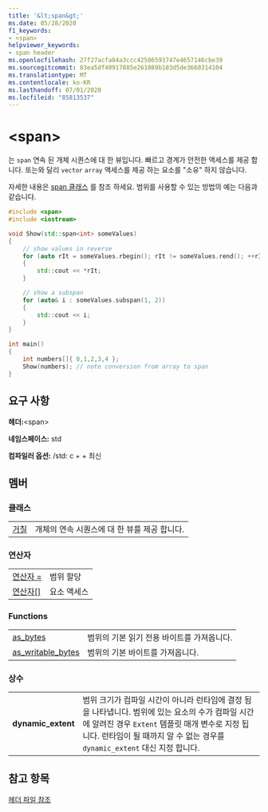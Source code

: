 ```yaml
---
title: '&lt;span&gt;'
ms.date: 05/28/2020
f1_keywords:
- <span>
helpviewer_keywords:
- span header
ms.openlocfilehash: 27f27acfa84a3ccc42586593747e4657146cbe39
ms.sourcegitcommit: 83ea5df40917885e261089b103d5de3660314104
ms.translationtype: MT
ms.contentlocale: ko-KR
ms.lasthandoff: 07/01/2020
ms.locfileid: "85813537"
---
```

# <a name="ltspangt"></a>&lt;span&gt;

는 `span` 연속 된 개체 시퀀스에 대 한 뷰입니다. 빠르고 경계가 안전한 액세스를 제공 합니다. 또는와 달리 `vector` `array` 액세스를 제공 하는 요소를 "소유" 하지 않습니다.

자세한 내용은 [span 클래스](span-class.md) 를 참조 하세요. 범위를 사용할 수 있는 방법의 예는 다음과 같습니다.

```cpp
#include <span>
#include <iostream>

void Show(std::span<int> someValues)
{
    // show values in reverse
    for (auto rIt = someValues.rbegin(); rIt != someValues.rend(); ++rIt)
    {
        std::cout << *rIt;
    }

    // show a subspan
    for (auto& i : someValues.subspan(1, 2))
    {
        std::cout << i;
    }
}

int main()
{
    int numbers[]{ 0,1,2,3,4 };
    Show(numbers); // note conversion from array to span
}
```

## <a name="requirements"></a>요구 사항

**헤더:**\<span>

**네임스페이스:** std

**컴파일러 옵션:** /std: c + + 최신

## <a name="members"></a>멤버

### <a name="classes"></a>클래스

|||
|-|:-|
|[거칠](span-class.md)| 개체의 연속 시퀀스에 대 한 뷰를 제공 합니다. |

### <a name="operators"></a>연산자

|||
|-|:-|
|[연산자 =](span-class.md#op_eq)| 범위 할당 |
|[연산자\[\]](span-class.md#op_at)| 요소 액세스 |

### <a name="functions"></a>Functions

|||
|-|:-|
| [as_bytes](span-functions.md#as_bytes)| 범위의 기본 읽기 전용 바이트를 가져옵니다. |
| [as_writable_bytes](span-functions.md#as_writable_bytes) | 범위의 기본 바이트를 가져옵니다. |

### <a name="constants"></a>상수

|||
|-|:-|
| **dynamic_extent** | 범위 크기가 컴파일 시간이 아니라 런타임에 결정 됨을 나타냅니다. 범위에 있는 요소의 수가 컴파일 시간에 알려진 경우 `Extent` 템플릿 매개 변수로 지정 됩니다. 런타임이 될 때까지 알 수 없는 경우를 `dynamic_extent` 대신 지정 합니다. |

## <a name="see-also"></a>참고 항목

[헤더 파일 참조](../standard-library/cpp-standard-library-header-files.md)
